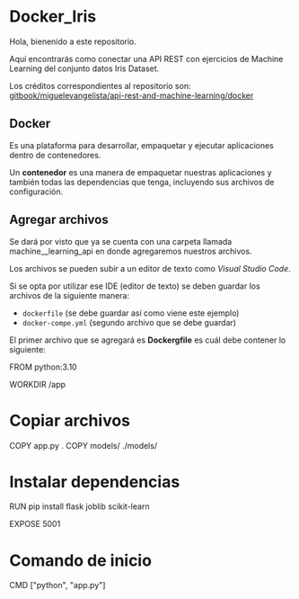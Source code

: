 # Docker_Iris

Hola, bienenido a este repositorio.

Aquí encontrarás como conectar una API REST con ejercicios de Machine Learning del conjunto datos Iris Dataset.

Los créditos correspondientes al repositorio son: [gitbook/miguelevangelista/api-rest-and-machine-learning/docker](https://miguelevangelista.gitbook.io/herramientasavanzadas/ejemplos/api-rest-and-machine-learning/docker)

## Docker

Es una plataforma para desarrollar, empaquetar y ejecutar aplicaciones dentro de contenedores.

Un **contenedor** es una manera de empaquetar nuestras aplicaciones y también todas las dependencias que tenga, incluyendo sus archivos de configuración.

## Agregar archivos

Se dará por visto que ya se cuenta con una carpeta llamada machine__learning_api en donde agregaremos nuestros archivos. 

Los archivos se pueden subir a un editor de texto como _Visual Studio Code_.

Si se opta por utilizar ese IDE (editor de texto) se deben guardar los archivos de la siguiente manera:

* `dockerfile` (se debe guardar así como viene este ejemplo)
* `docker-compe.yml` (segundo archivo que se debe guardar)

El primer archivo que se agregará es **Dockergfile** es cuál debe contener lo siguiente:

FROM python:3.10

WORKDIR /app

# Copiar archivos
COPY app.py .
COPY models/ ./models/

# Instalar dependencias
RUN pip install flask joblib scikit-learn

EXPOSE 5001

# Comando de inicio
CMD ["python", "app.py"]


